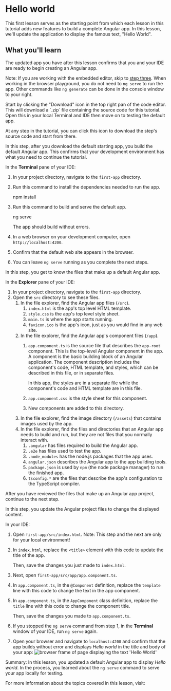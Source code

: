 # Hello world

This first lesson serves as the starting point from which each lesson in this tutorial adds new features to build a complete Angular app. In this lesson, we'll update the application to display the famous text, "Hello World".

<docs-video src="https://www.youtube.com/embed/UnOwDuliqZA?si=uML-cDRbrxmYdD_9"/>

## What you'll learn

The updated app you have after this lesson confirms that you and your IDE are ready to begin creating an Angular app.

Note: If you are working with the embedded editor, skip to [step three](#create-%60hello-world%60).
When working in the browser playground, you do not need to `ng serve` to run the app. Other commands like `ng generate` can be done in the console window to your right.

<docs-workflow>

<docs-step title="Download the default app">
Start by clicking the "Download" icon in the top right pan of the code editor. This will download a `.zip` file containing the source code for this tutorial. Open this in your local Terminal and IDE then move on to testing the default app.

At any step in the tutorial, you can click this icon to download the step's source code and start from there.
</docs-step>

<docs-step title="Test the default app">
In this step, after you download the default starting app, you build the default Angular app.
This confirms that your development environment has what you need to continue the tutorial.

In the **Terminal** pane of your IDE:

1. In your project directory, navigate to the `first-app` directory.
1. Run this command to install the dependencies needed to run the app.

    <docs-code language="shell">
    npm install
    </docs-code>

1. Run this command to build and serve the default app.

    <docs-code language="shell">
    ng serve
    </docs-code>

    The app should build without errors.

1. In a web browser on your development computer, open `http://localhost:4200`.
1. Confirm that the default web site appears in the browser.
1. You can leave `ng serve` running as you complete the next steps.
</docs-step>

<docs-step title="Review the files in the project">
In this step, you get to know the files that make up a default Angular app.

In the **Explorer** pane of your IDE:

1. In your project directory, navigate to the `first-app` directory.
1. Open the `src` directory to see these files.
    1. In the file explorer, find the Angular app files (`/src`).
        1. `index.html` is the app's top level HTML template.
        1. `style.css` is the app's top level style sheet.
        1. `main.ts` is where the app starts running.
        1. `favicon.ico` is the app's icon, just as you would find in any web site.
    1. In the file explorer, find the Angular app's component files (`/app`).
        1. `app.component.ts` is the source file that describes the `app-root` component.
            This is the top-level Angular component in the app. A component is the basic building block of an Angular application.
            The component description includes the component's code, HTML template, and styles, which can be described in this file, or in separate files.

            In this app, the styles are in a separate file while the component's code and HTML template are in this file.
        1. `app.component.css` is the style sheet for this component.
        1. New components are added to this directory.
    1. In the file explorer, find the image directory (`/assets`) that contains images used by the app.
    1. In the file explorer, find the files and directories that an Angular app needs to build and run, but they are not files that you normally interact with.
        1. `.angular` has files required to build the Angular app.
        1. `.e2e` has files used to test the app.
        1. `.node_modules` has the node.js packages that the app uses.
        1. `angular.json` describes the Angular app to the app building tools.
        1. `package.json` is used by `npm` (the node package manager) to run the finished app.
        1. `tsconfig.*` are the files that describe the app's configuration to the TypeScript compiler.

After you have reviewed the files that make up an Angular app project, continue to the next step.
</docs-step>

<docs-step title="Create `Hello World`">
In this step, you update the Angular project files to change the displayed content.

In your IDE:

1. Open `first-app/src/index.html`.
    Note: This step and the next are only for your local environment!

1. In `index.html`, replace the `<title>` element with this code to update the title of the app.

    <docs-code header="Replace in src/index.html" path="adev/src/content/tutorials/first-app/steps/01-hello-world/src/index.html" visibleLines="[5]"/>

    Then, save the changes you just made to `index.html`.

1. Next, open  `first-app/src/app/app.component.ts`.
1. In `app.component.ts`, in the `@Component` definition, replace the `template` line with this code to change the text in the app component.

    <docs-code header="Replace in src/app/app.component.ts" path="adev/src/content/tutorials/first-app/steps/01-hello-world/src/app/app.component.ts" visibleLines="[7]"/>

1. In `app.component.ts`, in the `AppComponent` class definition, replace the `title` line with this code to change the component title.

    <docs-code header="Replace in src/app/app.component.ts" path="adev/src/content/tutorials/first-app/steps/01-hello-world/src/app/app.component.ts" visibleLines="[11]"/>

    Then, save the changes you made to `app.component.ts`.

1. If you stopped the `ng serve` command from step 1, in the **Terminal** window of your IDE, run `ng serve` again.
1. Open your browser and navigate to `localhost:4200` and confirm that the app builds without error and displays *Hello world* in the title and body of your app:
    <img alt="browser frame of page displaying the text 'Hello World'" src="assets/content/images/tutorials/first-app/homes-app-lesson-01-browser.png">
</docs-step>

</docs-workflow>

Summary: In this lesson, you updated a default Angular app to display *Hello world*.
In the process, you learned about the `ng serve` command to serve your app locally for testing.

For more information about the topics covered in this lesson, visit:

<docs-pill-row>
  <docs-pill href="guide/components" title="Angular Components"/>
  <docs-pill href="tools/cli" title="Creating applications with the Angular CLI"/>
</docs-pill-row>
